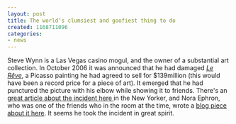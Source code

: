 ```yaml
---
layout: post
title: The world’s clumsiest and goofiest thing to do
created: 1168711096
categories:
- news
---
```

<p>Steve Wynn is a Las Vegas casino mogul, and the owner of a substantial art collection. In October 2006 it was announced that he had damaged <em><a title="Le Reve (The Dream)" href="http://en.wikipedia.org/wiki/Le_Reve_%28The_Dream%29">Le Rêve</a></em>, a Picasso painting he had agreed to sell for $139million (this would have been a record price for a piece of art). It emerged that he had punctured the picture with his elbow while showing it to friends. There's an <a href="http://www.newyorker.com/talk/content/articles/061023ta_talk_paumgarten">great article about the incident here </a>in the New Yorker, and Nora Ephron, who was one of the friends who in the room at the time, wrote a <a href="http://www.huffingtonpost.com/nora-ephron/my-weekend-in-vegas_b_31800.html">blog piece about it here</a>. It seems he took the incident in great spirit.
